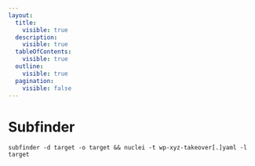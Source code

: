 ```yaml
---
layout:
  title:
    visible: true
  description:
    visible: true
  tableOfContents:
    visible: true
  outline:
    visible: true
  pagination:
    visible: false
---
```


# Subfinder

```
subfinder -d target -o target && nuclei -t wp-xyz-takeover[.]yaml -l target
```
